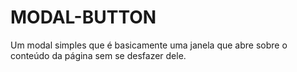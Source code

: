 # MODAL-BUTTON
Um modal simples que é basicamente uma janela que abre sobre o conteúdo da página sem se desfazer dele.
